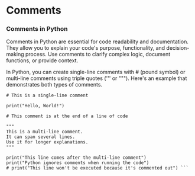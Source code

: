 # Comments

### Comments in Python

Comments in Python are essential for code readability and documentation. They allow you to explain your code's purpose, functionality, and decision-making process. Use comments to clarify complex logic, document functions, or provide context.

In Python, you can create single-line comments with # (pound symbol) or multi-line comments using triple quotes (''' or """). Here's an example that demonstrates both types of comments.

```
# This is a single-line comment

print("Hello, World!") 

# This comment is at the end of a line of code

""" 
This is a multi-line comment. 
It can span several lines. 
Use it for longer explanations. 
"""

print("This line comes after the multi-line comment") 
print("Python ignores comments when running the code") 
# print("This line won't be executed because it's commented out") ```
